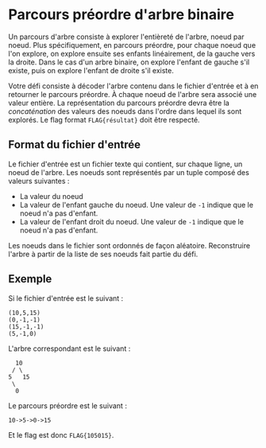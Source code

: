 # Parcours préordre d'arbre binaire

Un parcours d'arbre consiste à explorer l'entièreté de l'arbre, noeud par noeud. Plus spécifiquement, en parcours préordre, pour chaque noeud que l'on explore, on explore ensuite ses enfants linéairement, de la gauche vers la droite. Dans le cas d'un arbre binaire, on explore l'enfant de gauche s'il existe, puis on explore l'enfant de droite s'il existe.

Votre défi consiste à décoder l'arbre contenu dans le fichier d'entrée et à en retourner le parcours préordre. À chaque noeud de l'arbre sera associé une valeur entière. La représentation du parcours préordre devra être la *concaténation* des valeurs des noeuds dans l'ordre dans lequel ils sont explorés. Le flag format `FLAG{résultat}` doit être respecté.

## Format du fichier d'entrée

Le fichier d'entrée est un fichier texte qui contient, sur chaque ligne, un noeud de l'arbre. Les noeuds sont représentés par un tuple composé des valeurs suivantes :
* La valeur du noeud
* La valeur de l'enfant gauche du noeud. Une valeur de `-1` indique que le noeud n'a pas d'enfant.
* La valeur de l'enfant droit du noeud. Une valeur de `-1` indique que le noeud n'a pas d'enfant.

Les noeuds dans le fichier sont ordonnés de façon aléatoire. Reconstruire l'arbre à partir de la liste de ses noeuds fait partie du défi.

## Exemple

Si le fichier d'entrée est le suivant :
```
(10,5,15)
(0,-1,-1)
(15,-1,-1)
(5,-1,0)
```

L'arbre correspondant est le suivant :
```
  10
 / \
5   15
 \
  0
```

Le parcours préordre est le suivant :
```
10->5->0->15
```

Et le flag est donc `FLAG{105015}`.